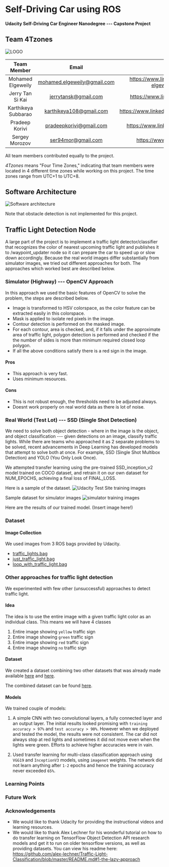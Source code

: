 # Self-Driving Car using ROS  
#### Udacity Self-Driving Car Engineer Nanodegree --- Capstone Project


## Team 4Tzones
![LOGO](./imgs/4Tzones_logo.svg)  

|     Team Member     |            Email             |                    LinkedIn                            |  
|        :---:        |            :---:             |                      :---:                             |  
| Mohamed Elgeweily   | mohamed.elgeweily@gmail.com  | https://www.linkedin.com/in/mohamed-elgeweily-05372377 |  
| Jerry Tan Si Kai    | jerrytansk@gmail.com         | https://www.linkedin.com/in/thejerrytan                |  
| Karthikeya Subbarao | karthikeya108@gmail.com      | https://www.linkedin.com/in/karthikeyasubbarao         |  
| Pradeep Korivi      | pradeepkorivi@gmail.com      | https://www.linkedin.com/in/pradeepkorivi              |  
| Sergey Morozov      | ser94mor@gmail.com           | https://www.linkedin.com/in/aoool                      |  

All team members contributed equally to the project.

*4Tzones* means "Four Time Zones," indicating that team members were located in 4 different time zones 
while working on this project. The time zones range from UTC+1 to UTC+8.


## Software Architecture
![Software architecture](./imgs/final-project-ros-graph-v2.png)  

Note that obstacle detection is not implemented for this project.


## Traffic Light Detection Node

A large part of the project is to implement a traffic light detector/classifier that recognizes 
the color of nearest upcoming traffic light and publishes it to /waypoint_updater node so it can prepare 
the car to speed up or slow down accordingly. Because the real world images differ substantially from simulator images, 
we tried out different approaches for both. The approaches which worked best are described below.

### Simulator (Highway) --- OpenCV Approach
In this approach we used the basic features of OpenCV to solve the problem, the steps are described below.
* Image is transformed to HSV colorspace, as the color feature can be extracted easily in this colorspace.
* Mask is applied to isolate red pixels in the image. 
* Contour detection is performed on the masked image.
* For each contour, area is checked, and, if it falls under the approximate area of traffic light, 
polygon detection is performed and checked if the the number of sides is more than minimum required closed loop polygon. 
* If all the above conditions satisfy there is a red sign in the image. 

#### Pros
* This approach is very fast.
* Uses minimum resources.

#### Cons
* This is not robust enough, the thresholds need to be adjusted always.
* Doesnt work properly on real world data as there is lot of noise. 

### Real World (Test Lot) --- SSD (Single Shot Detection)
We need to solve both object detection - where in the image is the object, 
and object classification --- given detections on an image, classify traffic lights. 
While there are teams who approached it as 2 separate problems to be solved, 
recent advancements in Deep Learning has developed models that attempt to solve both at once.
For example, SSD (Single Shot Multibox Detection) and YOLO (You Only Look Once).

We attempted transfer learning using the pre-trained SSD_inception_v2 model trained on COCO dataset, 
and retrain it on our own dataset for NUM_EPOCHS, achieving a final loss of FINAL_LOSS.

Here is a sample of the dataset.
![Udacity Test Site training images](report/udacity_visualization.png)

Sample dataset for simulator images
![simulator training images](report/sim_visualization.png)

Here are the results of our trained model.
(Insert image here!)


### Dataset

#### Image Collection
We used images from 3 ROS bags provided by Udacity.
* [traffic_lights.bag](https://s3-us-west-1.amazonaws.com/udacity-selfdrivingcar/traffic_light_bag_file.zip)
* [just_traffic_light.bag](https://drive.google.com/file/d/0B2_h37bMVw3iYkdJTlRSUlJIamM/view?usp=sharing) 
* [loop_with_traffic_light.bag](https://drive.google.com/file/d/0B2_h37bMVw3iYkdJTlRSUlJIamM/view?usp=sharing)


### Other approaches for traffic light detection

We experimented with few other (unsuccessful) approaches to detect traffic light. 

#### Idea

The idea is to use the entire image with a given traffic light color as an individual class. This means we will have 4 classes

 1. Entire image showing `yellow` traffic sign 
 2. Entire image showing `green` traffic sign 
 3. Entire image showing `red` traffic sign 
 4. Entire image showing `no` traffic sign 

#### Dataset

We created a dataset combining two other datasets that was already made available [here](https://github.com/alex-lechner/Traffic-Light-Classification) and [here](https://github.com/coldKnight/TrafficLight_Detection-TensorFlowAPI#get-the-dataset).

The combined dataset can be found [here](https://www.dropbox.com/s/k8l0aeopw544lud/simulator.tgz?dl=0).

#### Models

We trained couple of models:

1. A simple CNN with two convolutional layers, a fully connected layer and an output layer. The initial results looked promising with `training accuracy > 97%` and `test accuracy > 90%`. However when we deployed and tested the model, the results were not consistent. The car did not always stop at red lights and sometimes it did not move even when the lights were green. Efforts to achieve higher accuracies were in vain. 

2. Used transfer learning for multi-class classification approach using `VGG19` and `InceptionV3` models, using `imagenet` weights. The network did not learn anything after `1-2` epochs and hence the training accuracy never exceeded `65%`.


### Learning Points


### Future Work


### Acknowledgements

- We would like to thank Udacity for providing the instructional videos and learning resources.
- We would like to thank Alex Lechner for his wonderful tutorial on how to do transfer learning on TensorFlow Object Detection API research models and get it to run on older tensorflow versions, as well as providing datasets. You can view his readme here: https://github.com/alex-lechner/Traffic-Light-Classification/blob/master/README.md#1-the-lazy-approach
